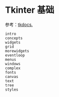 # Tkinter 基础

参考：[tkdocs.](https://tkdocs.com/)

```{toctree}
intro
concepts
widgets
grid
morewidgets
eventloop
menus
windows
complex
fonts
canvas
text
tree
styles
```
